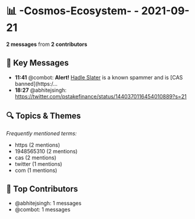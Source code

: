 # 📊 -Cosmos-Ecosystem- - 2021-09-21
**2 messages** from **2 contributors**

## 💬 Key Messages
- **11:41** @combot: **Alert!** [Hadle Slater](tg://user?id=1948565310) is a known spammer and is [CAS banned](https:/...
- **18:27** @abhitejsingh: https://twitter.com/pstakefinance/status/1440370116454010889?s=21

## 🔍 Topics & Themes
*Frequently mentioned terms:*
- https (2 mentions)
- 1948565310 (2 mentions)
- cas (2 mentions)
- twitter (1 mentions)
- com (1 mentions)

## 👥 Top Contributors
- @abhitejsingh: 1 messages
- @combot: 1 messages